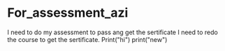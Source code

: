 # For_assessment_azi
I need to do my assessment to pass ang get the sertificate
I need to redo the course to get the sertificate.
Print("hi")
print("new")
